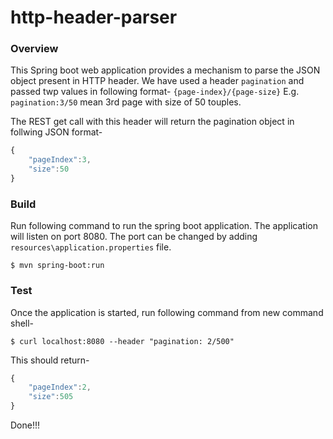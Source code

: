 # http-header-parser

### Overview
This Spring boot web application provides a mechanism to parse the JSON object present in HTTP header. We have used a header `pagination` and passed twp values in following format- `{page-index}/{page-size}` E.g. `pagination:3/50` mean 3rd page with size of 50 touples.

The REST get call with this header will return the pagination object in follwing JSON format-
```javascript
{
    "pageIndex":3,
    "size":50
}
```

### Build
Run following command to run the spring boot application. The application will listen on port 8080. The port can be changed by adding `resources\application.properties` file.  

```
$ mvn spring-boot:run
```

### Test
Once the application is started, run following command from new command shell-

```
$ curl localhost:8080 --header "pagination: 2/500"
```

This should return-
```javascript
{
    "pageIndex":2,
    "size":505
}
```
Done!!!
